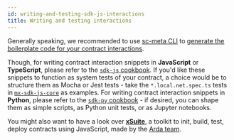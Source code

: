 ```yaml
---
id: writing-and-testing-sdk-js-interactions
title: Writing and testing interactions
---
```


[comment]: # (mx-exclude-file)

Generally speaking, we recommended to use [sc-meta CLI](/developers/meta/sc-meta-cli) to [generate the boilerplate code for your contract interactions](/developers/meta/sc-meta-cli/#calling-snippets).

Though, for writing contract interaction snippets in **JavaScript** or **TypeScript**, please refer to the [`sdk-js` cookbook](/sdk-and-tools/sdk-js/sdk-js-cookbook-v14). If you'd like these snippets to function as system tests of your contract, a choice would be to structure them as Mocha or Jest tests - take the `*.local.net.spec.ts` tests in [`mx-sdk-js-core`](https://github.com/multiversx/mx-sdk-js-core) as examples. For writing contract interaction snippets in **Python**, please refer to the [`sdk-py` cookbook](/sdk-and-tools/sdk-py/sdk-py-cookbook) - if desired, you can shape them as simple scripts, as Python unit tests, or as Jupyter notebooks.

You might also want to have a look over [**xSuite**](https://xsuite.dev), a toolkit to init, build, test, deploy contracts using JavaScript, made by the [Arda team](https://arda.run).
